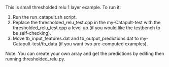 This is small thresholded relu 1 layer example. To run it:
1. Run the run_catapult.sh script.
2. Replace the thresholded_relu_test.cpp in the my-Catapult-test with the thresholded_relu_test.cpp a level up (if you would like the testbench to be self-checking).
3. Move tb_input_features.dat and tb_output_predictions.dat to my-Catapult-test/tb_data (if you want two pre-computed examples).

Note: You can create your own array and get the predictions by editing then running thresholded_relu.py. 
